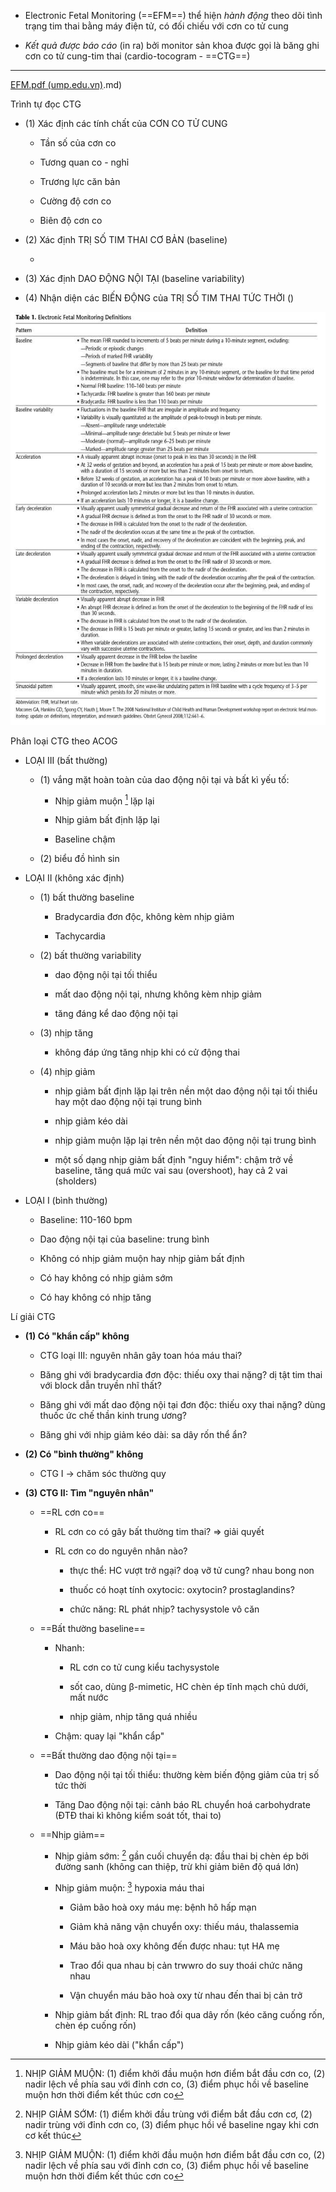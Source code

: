 - Electronic Fetal Monitoring (==EFM==) thể hiện *hành động* theo dõi tình trạng tim thai bằng máy điện tử, có đối chiếu với cơn co tử cung
  
- *Kết quả được báo cáo* (in ra) bởi monitor sản khoa được gọi là băng ghi cơn co tử cung-tim thai (cardio-tocogram - ==CTG==)
  

  

  
---
  
[EFM.pdf (ump.edu.vn)](ump.edu.vn).md)
  
Trình tự đọc CTG
  
- (1) Xác định các tính chất của CƠN CO TỬ CUNG
  
	- Tần số của cơn co
  
	- Tương quan co - nghỉ
  
	- Trương lực căn bản
  
	- Cường độ cơn co
  
	- Biên độ cơn co
  
- (2) Xác định TRỊ SỐ TIM THAI CƠ BẢN (baseline)
  
	- 
  
- (3) Xác định DAO ĐỘNG NỘI TẠI (baseline variability)
  
- (4) Nhận diện các BIẾN ĐỘNG của TRỊ SỐ TIM THAI TỨC THỜI ()
  

  
![EFM-1689994180339.jpeg](../../../../200%20Files/image/image/EFM-1689994180339.jpeg)
  

  
Phân loại CTG theo ACOG
  
- LOẠI III (bất thường)
  
	- (1) vắng mặt hoàn toàn của dao động nội tại và bất kì yếu tố:
  
		- Nhịp giảm muộn [^1] lặp lại
  
		- Nhịp giảm bất định lặp lại
  
		- Baseline chậm
  
	- (2) biểu đồ hình sin
  
- LOẠI II (không xác định)
  
	- (1) bất thường baseline
  
		- Bradycardia đơn độc, không kèm nhịp giảm
  
		- Tachycardia
  
	- (2) bất thường variability
  
		- dao động nội tại tối thiểu
  
		- mất dao động nội tại, nhưng không kèm nhịp giảm
  
		- tăng đáng kể dao động nội tại
  
	- (3) nhịp tăng
  
		- không đáp ứng tăng nhịp khi có cử động thai
  
	- (4) nhịp giảm
  
		- nhịp giảm bất định lặp lại trên nền một dao động nội tại tối thiểu hay một dao động nội tại trung bình
  
		- nhịp giảm kéo dài
  
		- nhịp giảm muộn lặp lại trên nền một dao động nội tại trung bình
  
		- một số dạng nhịp giảm bất định "nguy hiểm": chậm trở về baseline, tăng quá mức vai sau (overshoot), hay cả 2 vai (sholders)
  
- LOẠI I (bình thường)
  
	- Baseline: 110-160 bpm
  
	- Dao động nội tại của baseline: trung bình 
  
	- Không có nhịp giảm muộn hay nhịp giảm bất định
  
	- Có hay không có nhịp giảm sớm
  
	- Có hay không có nhịp tăng
  

  

  
Lí giải CTG
  
- **(1) Có "khẩn cấp" không**
  
	- CTG loại III: nguyên nhân gây toan hóa máu thai?
  
	- Băng ghi với bradycardia đơn độc: thiếu oxy thai nặng? dị tật tim thai với block dẫn truyền nhĩ thất?
  
	- Băng ghi với mất dao động nội tại đơn độc: thiếu oxy thai nặng? dùng thuốc ức chế thần kinh trung ương?
  
	- Băng ghi với nhịp giảm kéo dài: sa dây rốn thể ẩn?
  
- **(2) Có "bình thường" không**
  
	- CTG I -> chăm sóc thường quy
  
- **(3) CTG II: Tìm "nguyên nhân"**
  
	- ==RL cơn co==
  
		- RL cơn co có gây bất thường tim thai? => giải quyết
  
		- RL cơn co do nguyên nhân nào?
  
			- thực thể: HC vượt trở ngại? doạ vỡ tử cung? nhau bong non
  
			- thuốc có hoạt tính oxytocic: oxytocin? prostaglandins?
  
			- chức năng: RL phát nhịp? tachysystole vô căn
  
	- ==Bất thường baseline==
  
		- Nhanh:
  
			- RL cơn co tử cung kiểu tachysystole
  
			- sốt cao, dùng β-mimetic, HC chèn ép tĩnh mạch chủ dưới, mất nước
  
			- nhịp giảm, nhịp tăng quá nhiều
  
		- Chậm: quay lại "khẩn cẩp"
  
	- ==Bất thường dao động nội tại==
  
		- Dao động nội tại tối thiểu: thường kèm biến động giảm của trị số tức thời
  
		- Tăng Dao động nội tại: cảnh báo RL chuyển hoá carbohydrate (ĐTĐ thai kì không kiểm soát tốt, thai to)
  
	- ==Nhịp giảm==
  
		- Nhịp giảm sớm: [^2] gần cuối chuyển dạ: đầu thai bị chèn ép bởi đường sanh (không can thiệp, trừ khi giảm biên độ quá lớn)
  
		- Nhịp giảm muộn: [^1] hypoxia máu thai
  
			- Giảm bão hoà oxy máu mẹ: bệnh hô hấp mạn
  
			- Giảm khả năng vận chuyển oxy: thiếu máu, thalassemia
  
			- Máu bão hoà oxy không đến được nhau: tụt HA mẹ
  
			- Trao đổi qua nhau bị cản trwwro do suy thoái chức năng nhau
  
			- Vận chuyển máu bão hoà oxy từ nhau đến thai bị cản trở
  
		- Nhịp giảm bất định: RL trao đổi qua dây rốn (kéo căng cuống rốn, chèn ép cuống rốn)
  
		- Nhịp giảm kéo dài ("khẩn cấp")
  

  
[^1]: NHỊP GIẢM MUỘN: (1) điểm khởi đầu muộn hơn điểm bắt đầu cơn co, (2) nadir lệch về phía sau với đỉnh cơn co, (3) điểm phục hồi về baseline muộn hơn thời điểm kết thúc cơn co
  
[^2]: NHỊP GIẢM SỚM: (1) điểm khởi đầu trùng với điểm bắt đầu cơn cơ, (2) nadir trùng với đỉnh cơn co, (3) điểm phục hồi về baseline ngay khi cơn cơ kết thúc